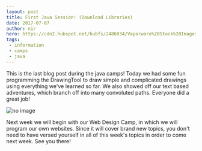 ```yaml
---
layout: post
title: First Java Session! (Download Libraries)
date: 2017-07-07
author: nir
hero: https://cdn2.hubspot.net/hubfs/2486034/Vaporware%20Stock%20Images/hello_world.gif
tags:
 - information
 - camps
 - java
---
```

This is the last blog post during the java camps! Today we had some fun programming the DrawingTool to draw simple and complicated drawings using everything we've learned so far. We also showed off our text based adventures, which branch off into many convoluted paths. Everyone did a great job!![no image](https://user-images.githubusercontent.com/12438494/27983212-a7ecd826-636b-11e7-89f6-fd9ab4d786ef.png "Group")Next week we will begin with our Web Design Camp, in which we will program our own websites. Since it will cover brand new topics, you don't need to have versed yourself in all of this week's topics in order to come next week. See you there!
